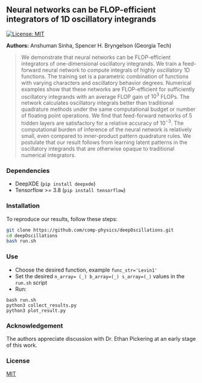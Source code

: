 ## Neural networks can be FLOP-efficient integrators of 1D oscillatory integrands

[![License: MIT](https://img.shields.io/badge/License-MIT-yellow.svg)](#license)

__Authors:__ Anshuman Sinha, Spencer H. Bryngelson (Georgia Tech)

> We demonstrate that neural networks can be FLOP-efficient integrators of one-dimensional oscillatory integrands. We train a feed-forward neural network to compute integrals of highly oscillatory 1D functions. The training set is a parametric combination of functions with varying characters and oscillatory behavior degrees. Numerical examples show that these networks are FLOP-efficient for sufficiently oscillatory integrands with an average FLOP gain of $10^3$ FLOPs. The network calculates oscillatory integrals better than traditional quadrature methods under the same computational budget or number of floating point operations. We find that feed-forward networks of 5 hidden layers are satisfactory for a relative accuracy of $10^{-3}$. The computational burden of inference of the neural network is relatively small, even compared to inner-product pattern quadrature rules. We postulate that our result follows from learning latent patterns in the oscillatory integrands that are otherwise opaque to traditional numerical integrators.

### Dependencies

- DeepXDE (`pip install deepxde`)
- Tensorflow >= 3.8 (`pip install tensorflow`)

### Installation

To reproduce our results, follow these steps:
```bash
git clone https://github.com/comp-physics/deepOscillations.git
cd deepOscillations
bash run.sh
```

### Use

- Choose the desired function, example `func_str='Levin1'`
- Set the desired `n_array= (_) b_array=(_) s_array=(_)` values in the `run.sh` script
- Run:
```console
bash run.sh
python3 collect_results.py
python3 plot_result.py
```

### Acknowledgement

The authors appreciate discussion with Dr. Ethan Pickering at an early stage of this work.

### License

[MIT](https://opensource.org/licenses/MIT)
